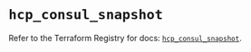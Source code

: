 # `hcp_consul_snapshot`

Refer to the Terraform Registry for docs: [`hcp_consul_snapshot`](https://registry.terraform.io/providers/hashicorp/hcp/0.88.0/docs/resources/consul_snapshot).
